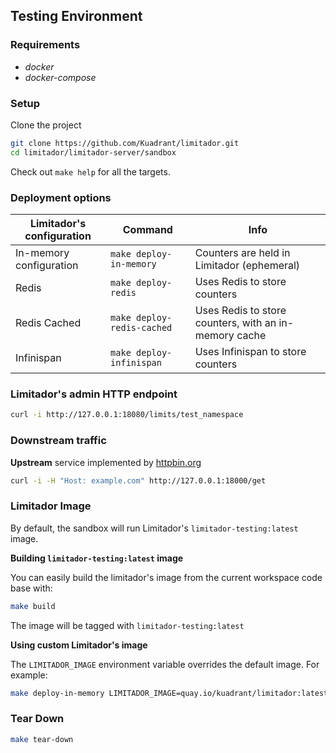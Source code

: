 ## Testing Environment

### Requirements

* *docker*
* *docker-compose*

### Setup

Clone the project

```bash
git clone https://github.com/Kuadrant/limitador.git
cd limitador/limitador-server/sandbox
```

Check out `make help` for all the targets.

### Deployment options

| Limitador's configuration | Command | Info |
| ------------- | ----- | ----- |
| In-memory configuration | `make deploy-in-memory` | Counters are held in Limitador (ephemeral) |
| Redis | `make deploy-redis` | Uses Redis to store counters |
| Redis Cached | `make deploy-redis-cached` | Uses Redis to store counters, with an in-memory cache |
| Infinispan | `make deploy-infinispan` | Uses Infinispan to store counters |

### Limitador's admin HTTP endpoint

```bash
curl -i http://127.0.0.1:18080/limits/test_namespace
```

### Downstream traffic

**Upstream** service implemented by [httpbin.org](https://httpbin.org/)

```bash
curl -i -H "Host: example.com" http://127.0.0.1:18000/get
```

### Limitador Image

By default, the sandbox will run Limitador's `limitador-testing:latest` image.

**Building `limitador-testing:latest` image**

You can easily build the limitador's image from the current workspace code base with:

```bash
make build
```

The image will be tagged with `limitador-testing:latest`

**Using custom Limitador's image**

The `LIMITADOR_IMAGE` environment variable overrides the default image. For example:

```bash
make deploy-in-memory LIMITADOR_IMAGE=quay.io/kuadrant/limitador:latest
```

### Tear Down

```bash
make tear-down
```
